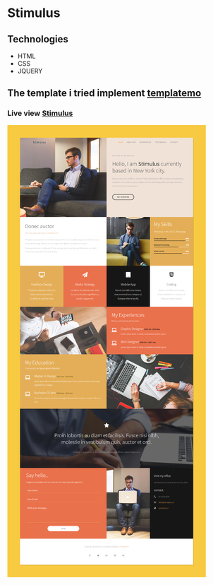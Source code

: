 # Stimulus

## Technologies
* HTML
* CSS
* JQUERY

## The template i tried implement [templatemo](https://templatemo.com/live/templatemo_498_stimulus)

### Live view [Stimulus](https://mustafa-hameed199.github.io/Template_7/ "target=_blank" )

![view Website](https://github.com/Mustafa-hameed199/Template_7/blob/main/images/Stimulus.png?raw=true)
